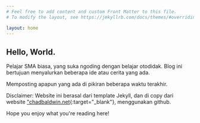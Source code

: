 ```yaml
---
# Feel free to add content and custom Front Matter to this file.
# To modify the layout, see https://jekyllrb.com/docs/themes/#overriding-theme-defaults

layout: home
---
```


## **Hello, World.**

Pelajar SMA biasa, yang suka ngoding dengan belajar otodidak.
Blog ini bertujuan menyalurkan beberapa ide atau cerita yang ada.

Memposting apapun yang ada di pikiran beberapa waktu terakhir.

Disclaimer: Website ini berasal dari template Jekyll, dan di copy dari website ["chadbaldwin.net](https://chadbaldwin.net){:target="\_blank"}, menggunakan github.

Hope you enjoy what you're reading here!
